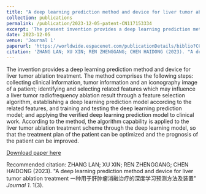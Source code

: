 ```yaml
---
title: "A deep learning prediction method and device for liver tumor ablation treatment 一种用于肝肿瘤消融治疗的深度学习预测方法及装置"
collection: publications
permalink: /publication/2023-12-05-patent-CN117153334
excerpt: 'The present invention provides a deep learning prediction method and device for liver tumor ablation treatment. The method includes: collecting clinical information, tumor information and imaging images of patients; identifying and selecting radiofrequency ablation of liver tumors that may affect the liver tumor through a feature selection algorithm. Based on the relevant characteristics of the results, a deep learning prediction model is established based on the relevant characteristics, and the deep learning prediction model is trained and tested; the verified deep learning prediction model is applied to clinical work. The present invention applies algorithm capabilities to liver tumor ablation treatment plans through deep learning models, which helps optimize patient treatment plans and improve patient prognosis.'
date: 2023-12-05
venue: 'Journal 1'
paperurl: 'https://worldwide.espacenet.com/publicationDetails/biblio?CC=CN&NR=117153334A&KC=A&FT=D'
citation: 'ZHANG LAN; XU XIN; REN ZHENGGANG; CHEN HAIDONG (2023). "A deep learning prediction method and device for liver tumor ablation treatment 一种用于肝肿瘤消融治疗的深度学习预测方法及装置" <i>Journal 1</i>. 1(3).'
---
```

The invention provides a deep learning prediction method and device for liver tumor ablation treatment. The method comprises the following steps: collecting clinical information, tumor information and an iconography image of a patient; identifying and selecting related features which may influence a liver tumor radiofrequency ablation result through a feature selection algorithm, establishing a deep learning prediction model according to the related features, and training and testing the deep learning prediction model; and applying the verified deep learning prediction model to clinical work. According to the method, the algorithm capability is applied to the liver tumor ablation treatment scheme through the deep learning model, so that the treatment plan of the patient can be optimized and the prognosis of the patient can be improved.

[Download paper here](https://worldwide.espacenet.com/publicationDetails/biblio?CC=CN&NR=117153334A&KC=A&FT=D)

Recommended citation: ZHANG LAN; XU XIN; REN ZHENGGANG; CHEN HAIDONG (2023). "A deep learning prediction method and device for liver tumor ablation treatment 一种用于肝肿瘤消融治疗的深度学习预测方法及装置" <i>Journal 1</i>. 1(3).